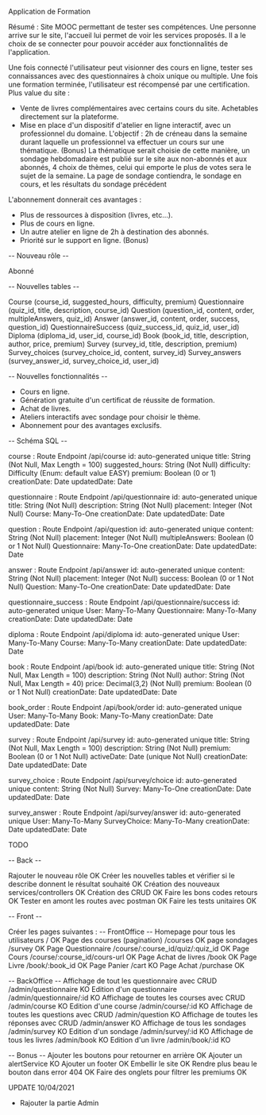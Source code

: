 Application de Formation

Résumé :
Site MOOC permettant de tester ses compétences.
Une personne arrive sur le site, l'accueil lui permet de voir les services proposés.
Il a le choix de se connecter pour pouvoir accéder aux fonctionnalités de l'application.

Une fois connecté l'utilisateur peut visionner des cours en ligne, tester ses connaissances
avec des questionnaires à choix unique ou multiple. Une fois une formation terminée, l'utilisateur
est récompensé par une certification.
Plus value du site : 
- Vente de livres complémentaires avec certains cours du site.
  Achetables directement sur la plateforme.
- Mise en place d'un dispositif d'atelier en ligne interactif, avec un professionnel du domaine.
  L'objectif : 2h de créneau dans la semaine durant laquelle un professionnel va effectuer un cours sur
  une thématique. (Bonus)
  La thématique serait choisie de cette manière, un sondage hebdomadaire est publié sur le site
  aux non-abonnés et aux abonnés, 4 choix de thèmes, celui qui emporte le plus de votes sera le 
  sujet de la semaine.
  La page de sondage contiendra, le sondage en cours, et les résultats du sondage précédent

L'abonnement donnerait ces avantages :
- Plus de ressources à disposition (livres, etc...).
- Plus de cours en ligne.
- Un autre atelier en ligne de 2h à destination des abonnés.
- Priorité sur le support en ligne. (Bonus)

-- Nouveau rôle --

Abonné

-- Nouvelles tables --

Course (course_id, suggested_hours, difficulty, premium)
Questionnaire (quiz_id, title, description, course_id)
Question (question_id, content, order, multipleAnswers, quiz_id)
Answer (answer_id, content, order, success, question_id)
QuestionnaireSuccess (quiz_success_id, quiz_id, user_id)
Diploma (diploma_id, user_id, course_id)
Book (book_id, title, description, author, price, premium)
Survey (survey_id, title, description, premium)
Survey_choices (survey_choice_id, content, survey_id)
Survey_answers (survey_answer_id, survey_choice_id, user_id)

-- Nouvelles fonctionnalités --

- Cours en ligne.
- Génération gratuite d'un certificat de réussite de formation.
- Achat de livres.
- Ateliers interactifs avec sondage pour choisir le thème.
- Abonnement pour des avantages exclusifs.

-- Schéma SQL --

course :  Route Endpoint /api/course
  id: auto-generated unique
  title: String (Not Null, Max Length = 100)
  suggested_hours: String (Not Null)
  difficulty: Difficulty (Enum: default value EASY)
  premium: Boolean (0 or 1)
  creationDate: Date
  updatedDate: Date

questionnaire : Route Endpoint /api/questionnaire
  id: auto-generated unique
  title: String (Not Null)
  description: String (Not Null)
  placement: Integer (Not Null)
  Course: Many-To-One
  creationDate: Date
  updatedDate: Date

question : Route Endpoint /api/question
  id: auto-generated unique
  content: String (Not Null)
  placement: Integer (Not Null)
  multipleAnswers: Boolean (0 or 1 Not Null)
  Questionnaire: Many-To-One
  creationDate: Date
  updatedDate: Date

answer : Route Endpoint /api/answer
  id: auto-generated unique
  content: String (Not Null)
  placement: Integer (Not Null)
  success: Boolean (0 or 1 Not Null)
  Question: Many-To-One
  creationDate: Date
  updatedDate: Date

questionnaire_success : Route Endpoint /api/questionnaire/success
  id: auto-generated unique
  User: Many-To-Many
  Questionnaire: Many-To-Many
  creationDate: Date
  updatedDate: Date

diploma : Route Endpoint /api/diploma
  id: auto-generated unique
  User: Many-To-Many
  Course: Many-To-Many
  creationDate: Date
  updatedDate: Date

book : Route Endpoint /api/book
  id: auto-generated unique
  title: String (Not Null, Max Length = 100)
  description: String (Not Null)
  author: String (Not Null, Max Length = 40) 
  price: Decimal(3,2) (Not Null)
  premium: Boolean (0 or 1 Not Null)
  creationDate: Date
  updatedDate: Date

book_order : Route Endpoint /api/book/order
  id: auto-generated unique
  User: Many-To-Many
  Book: Many-To-Many
  creationDate: Date
  updatedDate: Date

survey : Route Endpoint /api/survey
  id: auto-generated unique
  title: String (Not Null, Max Length = 100)
  description: String (Not Null)
  premium: Boolean (0 or 1 Not Null)
  activeDate: Date (unique Not Null)
  creationDate: Date
  updatedDate: Date

survey_choice : Route Endpoint /api/survey/choice
  id: auto-generated unique
  content: String (Not Null)
  Survey: Many-To-One
  creationDate: Date
  updatedDate: Date

survey_answer : Route Endpoint /api/survey/answer
  id: auto-generated unique
  User: Many-To-Many
  SurveyChoice: Many-To-Many
  creationDate: Date
  updatedDate: Date

TODO

-- Back --

Rajouter le nouveau rôle                                                           OK
Créer les nouvelles tables et vérifier si le describe donnent le résultat souhaité OK
Création des nouveaux services/controllers                                         OK
Création des CRUD                                                                  OK
Faire les bons codes retours                                                       OK
Tester en amont les routes avec postman                                            OK
Faire les tests unitaires                                                          OK

-- Front --

Créer les pages suivantes :
-- FrontOffice -- 
Homepage pour tous les utilisateurs             /                                  OK
Page des courses (pagination)                   /courses                           OK
                    page sondages               /survey                            OK
Page Questionnaire                              /course/:course_id/quiz/:quiz_id   OK
Page Cours                                      /course/:course_id/cours-url       OK
Page Achat de livres                            /book                              OK
Page Livre                                      /book/:book_id                     OK
Page Panier                                     /cart                              KO
Page Achat                                      /purchase                          OK

-- BackOffice --
Affichage de tout les questionnaire avec CRUD   /admin/questionnaire               KO
Edition d'un questionnaire                      /admin/questionnaire/:id           KO
Affichage de toutes les courses avec CRUD       /admin/course                      KO
Edition d'une course                            /admin/course/:id                  KO
Affichage de toutes les questions avec CRUD     /admin/question                    KO
Affichage de toutes les réponses avec CRUD      /admin/answer                      KO
Affichage de tous les sondages                  /admin/survey                      KO
Edition d'un sondage                            /admin/survey/:id                  KO
Affichage de tous les livres                    /admin/book                        KO
Edition d'un livre                              /admin/book/:id                    KO

-- Bonus --
Ajouter les boutons pour retourner en arrière  OK
Ajouter un alertService                        KO
Ajouter un footer                              OK
Embellir le site                               OK
Rendre plus beau le bouton dans error 404      OK
Faire des onglets pour filtrer les premiums    OK


UPDATE 10/04/2021
- Rajouter la partie Admin

